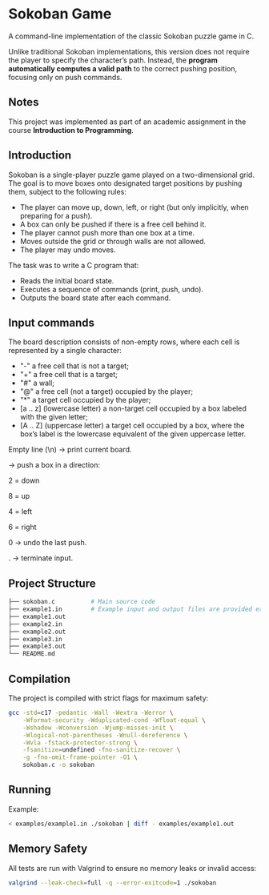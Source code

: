 # Sokoban Game

A command-line implementation of the classic Sokoban puzzle game in C.

Unlike traditional Sokoban implementations, this version does not require the player to specify the character’s path. Instead, the **program automatically computes a valid path** to the correct pushing position, focusing only on push commands.

## Notes
This project was implemented as part of an academic assignment in the course **Introduction to Programming**.

## Introduction

Sokoban is a single-player puzzle game played on a two-dimensional grid.
The goal is to move boxes onto designated target positions by pushing them, subject to the following rules:

- The player can move up, down, left, or right (but only implicitly, when preparing for a push).
- A box can only be pushed if there is a free cell behind it.
- The player cannot push more than one box at a time.
- Moves outside the grid or through walls are not allowed.
- The player may undo moves.

The task was to write a C program that:

- Reads the initial board state.
- Executes a sequence of commands (print, push, undo).
- Outputs the board state after each command.

## Input commands

The board description consists of non-empty rows, where each cell is represented by a single character:

- "-" a free cell that is not a target;
- "+" a free cell that is a target;
- "#" a wall;
- "@" a free cell (not a target) occupied by the player;
- "*" a target cell occupied by the player;
- [a .. z] (lowercase letter) a non-target cell occupied by a box labeled with the given letter;
- [A .. Z] (uppercase letter) a target cell occupied by a box, where the box’s label is the lowercase equivalent of the given uppercase letter.

Empty line (\n) → print current board.

<box><direction> → push a box in a direction:

2 = down

8 = up

4 = left

6 = right

0 → undo the last push.

. → terminate input.

## Project Structure
```bash
├── sokoban.c          # Main source code
├── example1.in        # Example input and output files are provided externally
├── example1.out
├── example2.in
├── example2.out
├── example3.in
├── example3.out
└── README.md
```

## Compilation

The project is compiled with strict flags for maximum safety:

```bash
gcc -std=c17 -pedantic -Wall -Wextra -Werror \
    -Wformat-security -Wduplicated-cond -Wfloat-equal \
    -Wshadow -Wconversion -Wjump-misses-init \
    -Wlogical-not-parentheses -Wnull-dereference \
    -Wvla -fstack-protector-strong \
    -fsanitize=undefined -fno-sanitize-recover \
    -g -fno-omit-frame-pointer -O1 \
    sokoban.c -o sokoban
```
## Running

Example:
```bash
< examples/example1.in ./sokoban | diff - examples/example1.out
```

## Memory Safety

All tests are run with Valgrind to ensure no memory leaks or invalid access:
```bash
valgrind --leak-check=full -q --error-exitcode=1 ./sokoban
```
